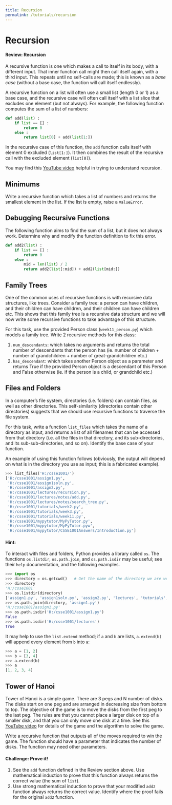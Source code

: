 ```yaml
---
title: Recursion
permalink: /tutorials/recursion
---
```


# Recursion
<div class="important">

#### Review: Recursion 
A recursive function is one which makes a call to itself in its body, with a different input. That inner function call might then call itself again, with a third input. This repeats until no self-calls are made; this is known as a *base case* (without a base case, the function will call itself endlessly).

A recursive function on a list will often use a small list (length 0 or 1) as a base case, and the recursive case will often call itself with a list slice that excludes one element (but not always). For example, the following function computes the sum of a list of numbers:

<div class="viz">

```python
def add(list) :
    if list == [] :
        return 0
    else :
        return list[0] + add(list[1:])
```
</div>

In the recursive case of this function, the `add` function calls itself with element 0 excluded (`list[1:]`). It then combines the result of the recursive call with the excluded element (`list[0]`). 

You may find this [YouTube video](https://www.youtube.com/watch?v=Px8dgjKeh5I) helpful in trying to understand recursion. 
</div>

## Minimums
Write a recursive function which takes a list of numbers and returns the smallest element in the list. If the list is empty, raise a `ValueError`. 

## Debugging Recursive Functions
The following function aims to find the sum of a list, but it does not always work. Determine why and modify the function definition to fix this error.

<div class="viz">

```python
def add2(list) :
    if list == [] :
        return 0
    else :
        mid = len(list) / 2
        return add2(list[:mid]) + add2(list[mid:])
```
</div>

## Family Trees
One of the common uses of recursive functions is with recursive data structures, like trees. Consider a family tree: a person can have children, and their children can have children, and their children can have children etc. This shows that this family tree is a recursive data structure and we will now write some recursive functions to take advantage of this structure.

For this task, use the provided Person class (`week11_person.py`) which models a family tree. Write 2 recursive methods for this class:
1. `num_descendants`: which takes no arguments and returns the total number of descendants that the person has (ie. number of children + number of grandchildren + number of great-grandchildren etc.)
2. `has_descendant`: which takes another Person object as a parameter and returns True if the provided Person object is a descendant of this Person and False otherwise (ie. if the person is a child, or grandchild etc.)

## Files and Folders
In a computer’s file system, directories (i.e. folders) can contain files, as well as other directories. This self-similarity (directories contain other directories) suggests that we should use recursive functions to traverse the file system. 

For this task, write a function `list_files` which takes the name of a directory as input, and returns a list of all filenames that can be accessed from that directory (i.e. all the files in that directory, and its sub-directories, and its sub-sub-directories, and so on). Identify the base case of your function. 

An example of using this function follows (obviously, the output will depend on what is in the directory you use as input; this is a fabricated example).

<div class="viz">

```python
>>> list_files('H:/csse1001/')
['H:/csse1001/assign1.py',
 'H:/csse1001/assign1soln.py',
 'H:/csse1001/assign2.py',
 'H:/csse1001/lectures/recursion.py',
 'H:/csse1001/lectures/notes/add.py',
 'H:/csse1001/lectures/notes/search_tree.py',
 'H:/csse1001/tutorials/week2.py',
 'H:/csse1001/tutorials/week3.py',
 'H:/csse1001/tutorials/week11.py',
 'H:/csse1001/mypytutor/MyPyTutor.py',
 'H:/csse1001/mypytutor/MyPyTutor.pyw',
 'H:/csse1001/mypytutor/CSSE1001Answers/Introduction.py']
```
</div>

<div class="important">

#### Hint:
To interact with files and folders, Python provides a library called `os`. The functions `os.listdir`, `os.path.join`, and `os.path.isdir` may be useful; see their `help` documentation, and the following examples. 

<div class="viz">

```python
>>> import os
>>> directory = os.getcwd()   # Get the name of the directory we are working in.
>>> directory
'H:/csse1001'
>>> os.listdir(directory)
['assign1.py', 'assign1soln.py', 'assign2.py', 'lectures', 'tutorials', 'mypytutor']
>>> os.path.join(directory, 'assign1.py')
'H:/csse1001/assign1.py'
>>> os.path.isdir('H:/csse1001/assign1.py')
False
>>> os.path.isdir('H:/csse1001/lectures')
True
```
</div>

It may help to use the `list.extend` method; if `a` and `b` are lists, `a.extend(b)` will append every element from `b` into `a`: 

<div class="viz">

```python
>>> a = [1, 2]
>>> b = [3, 4]
>>> a.extend(b)
>>> a
[1, 2, 3, 4]
```
</div>
</div>

## Tower of Hanoi
Tower of Hanoi is a simple game. There are 3 pegs and N number of disks. The disks start on one peg and are arranged in decreasing size from bottom to top. The objective of the game is to move the disks from the first peg to the last peg. The rules are that you cannot place a larger disk on top of a smaller disk, and that you can only move one disk at a time. See this [YouTube video](https://www.youtube.com/watch?v=5_6nsViVM00) for details of the game and the algorithm to solve the game. 

Write a recursive function that outputs all of the moves required to win the game. The function should have a parameter that indicates the number of disks. The function may need other parameters. 

<div class="extra">

#### Challenge: Prove it! 
1. See the `add` function defined in the Review section above. Use mathematical induction to prove that this function always returns the correct value (the sum of `list`).
2. Use strong mathematical induction to prove that your modified `add2` function always returns the correct value. Identify where the proof fails for the original `add2` function.
</div>